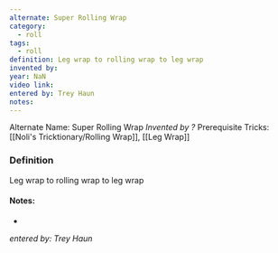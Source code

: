 ```yaml
---
alternate: Super Rolling Wrap
category:
  - roll
tags:
  - roll
definition: Leg wrap to rolling wrap to leg wrap
invented by: 
year: NaN
video link: 
entered by: Trey Haun
notes: 
---
```

Alternate Name: Super Rolling Wrap
*Invented by ?*
Prerequisite Tricks: [[Noli's Tricktionary/Rolling Wrap]], [[Leg Wrap]]

### Definition
Leg wrap to rolling wrap to leg wrap


#### Notes:
- 
*entered by: Trey Haun*
